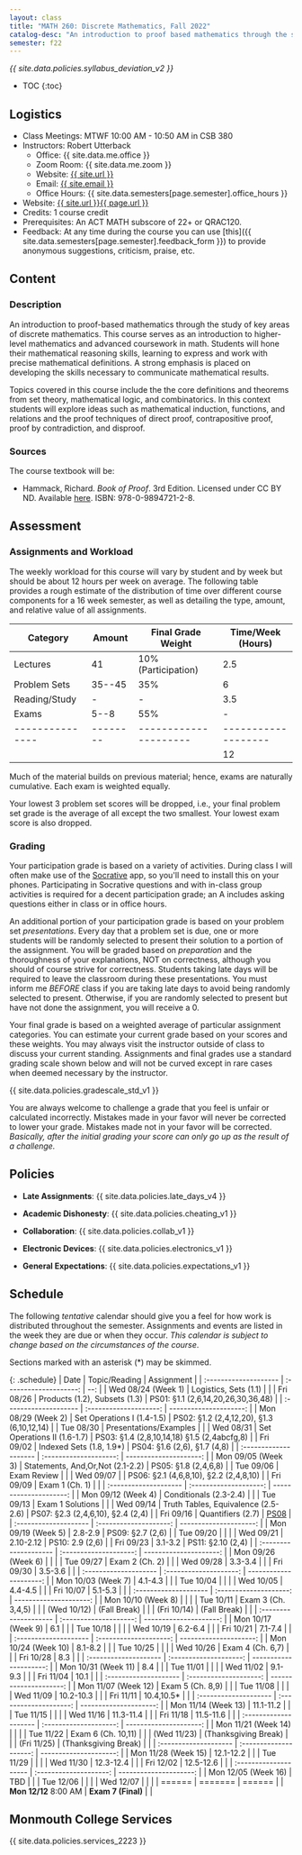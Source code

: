 ```yaml
---
layout: class
title: "MATH 260: Discrete Mathematics, Fall 2022"
catalog-desc: "An introduction to proof based mathematics through the study of key areas of discrete mathematics."
semester: f22
---
```


*{{ site.data.policies.syllabus_deviation_v2 }}*

* TOC
{:toc}

## Logistics

* Class Meetings: MTWF 10:00 AM - 10:50 AM in CSB 380
* Instructors: Robert Utterback
  * Office: {{ site.data.me.office }}
  * Zoom Room: {{ site.data.me.zoom }}
  * Website: <a href="{{ site.url }}">{{ site.url }}</a>
  * Email: <a href="mailto:{{ site.email }}">{{ site.email }}</a>
  * Office Hours: {{ site.data.semesters[page.semester].office_hours }}
* Website: <a href="{{ site.url }}{{ page.url }}">{{ site.url }}{{ page.url }}</a>
* Credits: 1 course credit
* Prerequisites: An ACT MATH subscore of 22+ or QRAC120.
* Feedback: At any time during the course you can use
  [this]({{ site.data.semesters[page.semester].feedback_form }}) to provide
  anonymous suggestions, criticism, praise, etc.

## Content

### Description
An introduction to proof-based mathematics through the study of key
areas of discrete mathematics. This course serves as an introduction
to higher-level mathematics and advanced coursework in math. Students
will hone their mathematical reasoning skills, learning to express and
work with precise mathematical definitions. A strong emphasis is
placed on developing the skills necessary to communicate mathematical
results.

Topics covered in this course include the the core definitions and
theorems from set theory, mathematical logic, and combinatorics.  In
this context students will explore ideas such as mathematical
induction, functions, and relations and the proof techniques of direct
proof, contrapositive proof, proof by contradiction, and disproof.

### Sources

The course textbook will be:

* Hammack, Richard. _Book of Proof_. 3rd Edition. Licensed under CC BY
  ND. Available
  [here](http://www.people.vcu.edu/~rhammack/BookOfProof/). ISBN:
  978-0-9894721-2-8.

## Assessment

### Assignments and Workload
The weekly workload for this course will vary by student and by week
but should be about 12 hours per week on average. The following table
provides a rough estimate of the distribution of time over different
course components for a 16 week semester, as well as detailing the
type, amount, and relative value of all assignments.

| Category      | Amount | Final Grade Weight  | Time/Week (Hours) |
|---------------|--------|---------------------|-------------------|
| Lectures      | 41     | 10% (Participation) | 2.5               |
| Problem Sets  | 35--45 | 35%                 | 6                 |
| Reading/Study | -      | -                   | 3.5               |
| Exams         | 5--8   | 55%                 | -                 |
|---------------|--------|---------------------|-------------------|
|               |        |                     | 12                |

Much of the material builds on previous material; hence, exams are
naturally cumulative. Each exam is weighted equally.

Your lowest 3 problem set scores will be dropped, i.e., your final
problem set grade is the average of all except the two smallest. Your
lowest exam score is also dropped.

### Grading

Your participation grade is based on a variety of activities. During
class I will often make use of the [Socrative](https://socrative.com)
app, so you'll need to install this on your phones. Participating in
Socrative questions and with in-class group activities is required for
a decent participation grade; an A includes asking questions either in
class or in office hours.

An additional portion of your participation grade is based on your
problem set *presentations*. Every day that a problem set is due, one
or more students will be randomly selected to present their solution
to a portion of the assignment. You will be graded based on
*preparation* and the thoroughness of your explanations, NOT on
correctness, although you should of course strive for
correctness. Students taking late days will be required to leave the
classroom during these presentations. You must inform me *BEFORE*
class if you are taking late days to avoid being randomly selected to
present. Otherwise, if you are randomly selected to present but have
not done the assignment, you will receive a 0.

Your final grade is based on a weighted average of particular
assignment categories. You can estimate your current grade based on
your scores and these weights. You may always visit the instructor
outside of class to discuss your current standing. Assignments and
final grades use a standard grading scale shown below and will not
be curved except in rare cases when deemed necessary by the
instructor.

{{ site.data.policies.gradescale_std_v1 }}

You are always welcome to challenge a grade that you feel is unfair or
calculated incorrectly. Mistakes made in your favor will never be
corrected to lower your grade. Mistakes made not in your favor will be
corrected. *Basically, after the initial grading your score can only
go up as the result of a challenge.*

## Policies

* **Late Assignments**: {{ site.data.policies.late_days_v4 }}

* **Academic Dishonesty**: {{ site.data.policies.cheating_v1 }}

* **Collaboration**: {{ site.data.policies.collab_v1 }}

* **Electronic Devices**: {{ site.data.policies.electronics_v1 }}

* **General Expectations**: {{ site.data.policies.expectations_v1 }}

## Schedule
The following *tentative* calendar should give you a feel for how work is
distributed throughout the semester. Assignments and events are listed
in the week they are due or when they occur. *This calendar is subject
to change based on the circumstances of the course*.

Sections marked with an asterisk (*) may be skimmed.

{: .schedule}
| Date                  | Topic/Reading                       | Assignment                                  |
| :-------------------- | :--------------------:              | --:                                         |
| Wed 08/24 (Week 1)    | Logistics, Sets (1.1)               |                                             |
| Fri 08/26             | Products (1.2), Subsets (1.3)       | PS01: §1.1 (2,6,14,20,26,30,36,48)          |
| :-------------------- | :--------------------:              | ---------------------:                      |
| Mon 08/29 (Week 2)    | Set Operations I (1.4-1.5)          | PS02: §1.2 (2,4,12,20), §1.3 (6,10,12,14)   |
| Tue 08/30             | Presentations/Examples              |                                             |
| Wed 08/31             | Set Operations II (1.6-1.7)         | PS03: §1.4 (2,8,10,14,18) §1.5 (2,4abcfg,8) |
| Fri 09/02             | Indexed Sets (1.8, 1.9\*)           | PS04: §1.6 (2,6), §1.7 (4,8)                |
| :-------------------- | :--------------------:              | ---------------------:                      |
| Mon 09/05 (Week 3)    | Statements, And,Or,Not (2.1-2.2)    | PS05: §1.8 (2,4,6,8)                        |
| Tue 09/06             | Exam Review                         |                                             |
| Wed 09/07             |                                     | PS06: §2.1 (4,6,8,10), §2.2 (2,4,8,10)      |
| Fri 09/09             | Exam 1 (Ch. 1)                      |                                             |
| :-------------------- | :--------------------:              | ---------------------:                      |
| Mon 09/12 (Week 4)    | Conditionals (2.3-2.4)              |                                             |
| Tue 09/13             | Exam 1 Solutions                    |                                             |
| Wed 09/14             | Truth Tables, Equivalence (2.5-2.6) | PS07: §2.3 (2,4,6,10), §2.4 (2,4)           |
| Fri 09/16             | Quantifiers (2.7)                   | [PS08](./ps08)                              |
| :-------------------- | :--------------------:              | ---------------------:                      |
| Mon 09/19 (Week 5)    | 2.8-2.9                             | PS09: §2.7 (2,6)                            |
| Tue 09/20             |                                     |                                             |
| Wed 09/21             | 2.10-2.12                           | PS10: 2.9 (2,6)                             |
| Fri 09/23             | 3.1-3.2                             | PS11: §2.10 (2,4)                           |
| :-------------------- | :--------------------:              | ---------------------:                      |
| Mon 09/26 (Week 6)    |                                     |                                             |
| Tue 09/27             | Exam 2 (Ch. 2)                      |                                             |
| Wed 09/28             | 3.3-3.4                             |                                             |
| Fri 09/30             | 3.5-3.6                             |                                             |
| :-------------------- | :--------------------:              | ---------------------:                      |
| Mon 10/03 (Week 7)    | 4.1-4.3                             |                                             |
| Tue 10/04             |                                     |                                             |
| Wed 10/05             | 4.4-4.5                             |                                             |
| Fri 10/07             | 5.1-5.3                             |                                             |
| :-------------------- | :--------------------:              | ---------------------:                      |
| Mon 10/10 (Week 8)    |                                     |                                             |
| Tue 10/11             | Exam 3 (Ch. 3,4,5)                  |                                             |
| (Wed 10/12)           | (Fall Break)                        |                                             |
| (Fri 10/14)           | (Fall Break)                        |                                             |
| :-------------------- | :--------------------:              | ---------------------:                      |
| Mon 10/17 (Week 9)    | 6.1                                 |                                             |
| Tue 10/18             |                                     |                                             |
| Wed 10/19             | 6.2-6.4                             |                                             |
| Fri 10/21             | 7.1-7.4                             |                                             |
| :-------------------- | :--------------------:              | ---------------------:                      |
| Mon 10/24 (Week 10)   | 8.1-8.2                             |                                             |
| Tue 10/25             |                                     |                                             |
| Wed 10/26             | Exam 4 (Ch. 6,7)                    |                                             |
| Fri 10/28             | 8.3                                 |                                             |
| :-------------------- | :--------------------:              | ---------------------:                      |
| Mon 10/31 (Week 11)   | 8.4                                 |                                             |
| Tue 11/01             |                                     |                                             |
| Wed 11/02             | 9.1-9.3                             |                                             |
| Fri 11/04             | 10.1                                |                                             |
| :-------------------- | :--------------------:              | ---------------------:                      |
| Mon 11/07 (Week 12)   | Exam 5 (Ch. 8,9)                    |                                             |
| Tue 11/08             |                                     |                                             |
| Wed 11/09             | 10.2-10.3                           |                                             |
| Fri 11/11             | 10.4,10.5\*                         |                                             |
| :-------------------- | :--------------------:              | ---------------------:                      |
| Mon 11/14 (Week 13)   | 11.1-11.2                           |                                             |
| Tue 11/15             |                                     |                                             |
| Wed 11/16             | 11.3-11.4                           |                                             |
| Fri 11/18             | 11.5-11.6                           |                                             |
| :-------------------- | :--------------------:              | ---------------------:                      |
| Mon 11/21 (Week 14)   |                                     |                                             |
| Tue 11/22             | Exam 6 (Ch. 10,11)                  |                                             |
| (Wed 11/23)           | (Thanksgiving Break)                |                                             |
| (Fri 11/25)           | (Thanksgiving Break)                |                                             |
| :-------------------- | :--------------------:              | ---------------------:                      |
| Mon 11/28 (Week 15)   | 12.1-12.2                           |                                             |
| Tue 11/29             |                                     |                                             |
| Wed 11/30             | 12.3-12.4                           |                                             |
| Fri 12/02             | 12.5-12.6                           |                                             |
| :-------------------- | :--------------------:              | ---------------------:                      |
| Mon 12/05 (Week 16)   | TBD                                 |                                             |
| Tue 12/06             |                                     |                                             |
| Wed 12/07             |                                     |                                             |
| ======                | =======                             | ======                                      |
| **Mon 12/12** 8:00 AM | **Exam 7 (Final)**                  |                                             |

## Monmouth College Services

{{ site.data.policies.services_2223 }}

